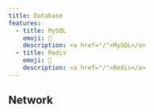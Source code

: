 ```yaml
---
title: Database
features:
  - title: MySQL
    emoji: 💭
    description: <a href="/">MySQL</a>
  - title: Redis
    emoji: 🚀
    description: <a href="/">Redis</a>
---
```


## Network
